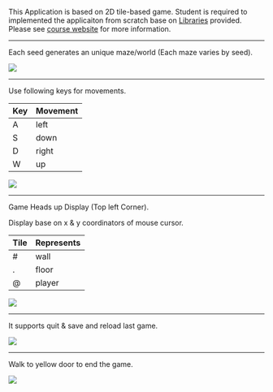 This Application is based on 2D tile-based game. Student is required to implemented the applicaiton from scratch base on [Libraries](https://introcs.cs.princeton.edu/java/stdlib/javadoc/StdDraw.html) provided. Please see [course website](https://sp18.datastructur.es/materials/proj/proj2/proj2) for more information.

------------------------------------------------------------------------------------------------------------------------

Each seed generates an unique maze/world (Each maze varies by seed).

![](https://media.giphy.com/media/CZLPK3Ueb3i9aXtGLJ/giphy.gif)

------------------------------------------------------------------------------------------------------------------------

Use following keys for movements.

| Key  | Movement |
| ------------- | ------------- |
| A  | left  |
| S  | down  |
| D  | right |
| W  | up |

![](https://media.giphy.com/media/cEUvQwNodYZC1yIi7q/giphy.gif)

------------------------------------------------------------------------------------------------------------------------

Game Heads up Display (Top left Corner).

Display base on x & y coordinators of mouse cursor.

| Tile  | Represents |
| ------------- | ------------- |
| #  | wall  |
| .  | floor  |
| @  | player |



![](https://media.giphy.com/media/5HAGfGsMiYuKEIOgYo/giphy.gif)

------------------------------------------------------------------------------------------------------------------------

It supports quit & save and reload last game.

![](https://media.giphy.com/media/8wdK5aOQBKhwBavhZR/giphy.gif)

------------------------------------------------------------------------------------------------------------------------

Walk to yellow door to end the game.

![](https://media.giphy.com/media/nNb5TO2rGstOLa7127/giphy.gif)
